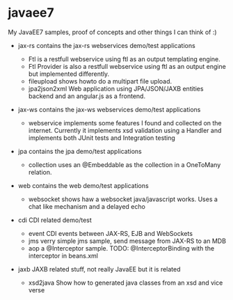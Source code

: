 javaee7
=======
My JavaEE7 samples, proof of concepts and other things I can think of :)

* jax-rs contains the jax-rs webservices demo/test applications
    * Ftl is a restfull webservice using ftl as an output templating engine.
    * Ftl Provider is also a restfull webservice using ftl as an output engine but implemented differently.
    * fileupload shows howto do a multipart file upload.
    * jpa2json2xml Web application using JPA/JSON/JAXB entities backend and an angular.js as a frontend. 

* jax-ws contains the jax-ws webservices demo/test applications
    * webservice implements some features I found and collected on the internet. Currently it implements 
xsd validation using a Handler and implements both JUnit tests and Integration testing

* jpa contains the jpa demo/test applications
    * collection uses an @Embeddable as the collection in a OneToMany relation.

* web contains the web demo/test applications
    * websocket shows haw a websocket java/javascript works. Uses a chat like mechanism and a delayed echo

* cdi CDI related demo/test
    * event CDI events between JAX-RS, EJB and WebSockets
    * jms verry simple jms sample, send message from JAX-RS to an MDB
    * aop a @Interceptor sample. TODO: @InterceptorBinding with the interceptor in beans.xml

* jaxb JAXB related stuff, not really JavaEE but it is related
    * xsd2java Show how to generated java classes from an xsd and vice verse